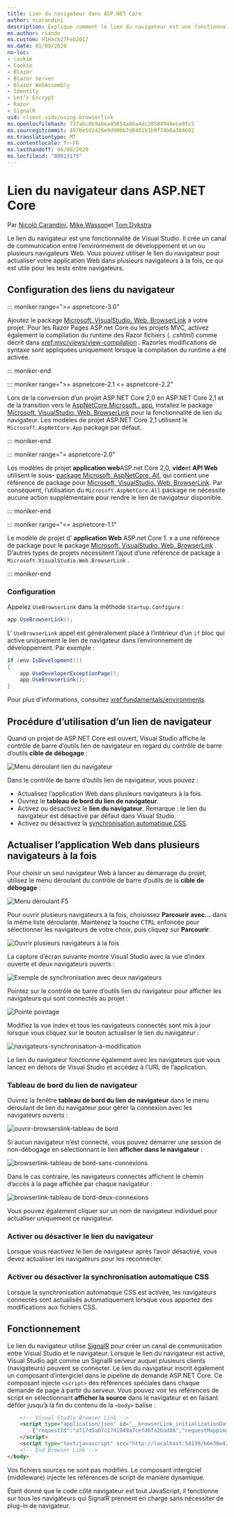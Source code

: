```yaml
---
title: Lien du navigateur dans ASP.NET Core
author: ncarandini
description: Explique comment le lien du navigateur est une fonctionnalité de Visual Studio qui lie l’environnement de développement à un ou plusieurs navigateurs Web.
ms.author: riande
ms.custom: H1Hack27Feb2017
ms.date: 01/09/2020
no-loc:
- cookie
- Cookie
- Blazor
- Blazor Server
- Blazor WebAssembly
- Identity
- Let's Encrypt
- Razor
- SignalR
uid: client-side/using-browserlink
ms.openlocfilehash: 737abc8b9abea45654a86a4dc20584948ece9fc5
ms.sourcegitcommit: 497be502426e9d90bb7d0401b1b9f74b6a384682
ms.translationtype: MT
ms.contentlocale: fr-FR
ms.lasthandoff: 08/08/2020
ms.locfileid: "88013175"
---
```

# <a name="browser-link-in-aspnet-core"></a>Lien du navigateur dans ASP.NET Core

Par [Nicolò Carandini](https://github.com/ncarandini), [Mike Wasson](https://github.com/MikeWasson)et [Tom Dykstra](https://github.com/tdykstra)

Le lien du navigateur est une fonctionnalité de Visual Studio. Il crée un canal de communication entre l’environnement de développement et un ou plusieurs navigateurs Web. Vous pouvez utiliser le lien du navigateur pour actualiser votre application Web dans plusieurs navigateurs à la fois, ce qui est utile pour les tests entre navigateurs.

## <a name="browser-link-setup"></a>Configuration des liens du navigateur

::: moniker range=">= aspnetcore-3.0"

Ajoutez le package [Microsoft. VisualStudio. Web. BrowserLink](https://www.nuget.org/packages/Microsoft.VisualStudio.Web.BrowserLink/) à votre projet. Pour les Razor Pages ASP.net Core ou les projets MVC, activez également la compilation du runtime des Razor fichiers (*. cshtml*) comme décrit dans <xref:mvc/views/view-compilation> . Razorles modifications de syntaxe sont appliquées uniquement lorsque la compilation du runtime a été activée.

::: moniker-end

::: moniker range=">= aspnetcore-2.1 <= aspnetcore-2.2"

Lors de la conversion d’un projet ASP.NET Core 2,0 en ASP.NET Core 2,1 et de la transition vers le [AspNetCore Microsoft.. app](xref:fundamentals/metapackage-app), installez le package [Microsoft. VisualStudio. Web. BrowserLink](https://www.nuget.org/packages/Microsoft.VisualStudio.Web.BrowserLink/) pour la fonctionnalité de lien du navigateur. Les modèles de projet ASP.NET Core 2,1 utilisent le `Microsoft.AspNetCore.App` package par défaut.

::: moniker-end

::: moniker range="= aspnetcore-2.0"

Les modèles de projet **application web**ASP.net Core 2,0, **vide**et **API Web** utilisent le sous- [package Microsoft. AspNetCore. All](xref:fundamentals/metapackage), qui contient une référence de package pour [Microsoft. VisualStudio. Web. BrowserLink](https://www.nuget.org/packages/Microsoft.VisualStudio.Web.BrowserLink/). Par conséquent, l’utilisation du `Microsoft.AspNetCore.All` package ne nécessite aucune action supplémentaire pour rendre le lien de navigateur disponible.

::: moniker-end

::: moniker range="<= aspnetcore-1.1"

Le modèle de projet d' **application Web** ASP.net Core 1. x a une référence de package pour le package [Microsoft. VisualStudio. Web. BrowserLink](https://www.nuget.org/packages/Microsoft.VisualStudio.Web.BrowserLink/) . D’autres types de projets nécessitent l’ajout d’une référence de package à `Microsoft.VisualStudio.Web.BrowserLink` .

::: moniker-end

### <a name="configuration"></a>Configuration

Appelez `UseBrowserLink` dans la méthode `Startup.Configure` :

```csharp
app.UseBrowserLink();
```

L' `UseBrowserLink` appel est généralement placé à l’intérieur d’un `if` bloc qui active uniquement le lien de navigateur dans l’environnement de développement. Par exemple :

```csharp
if (env.IsDevelopment())
{
    app.UseDeveloperExceptionPage();
    app.UseBrowserLink();
}
```

Pour plus d'informations, consultez <xref:fundamentals/environments>.

## <a name="how-to-use-browser-link"></a>Procédure d’utilisation d’un lien de navigateur

Quand un projet de ASP.NET Core est ouvert, Visual Studio affiche le contrôle de barre d’outils lien de navigateur en regard du contrôle de barre d’outils **cible de débogage** :

![Menu déroulant lien du navigateur](using-browserlink/_static/browserLink-dropdown-menu.png)

Dans le contrôle de barre d’outils lien de navigateur, vous pouvez :

* Actualisez l’application Web dans plusieurs navigateurs à la fois.
* Ouvrez le **tableau de bord du lien de navigateur**.
* Activez ou désactivez le **lien du navigateur**. Remarque : le lien du navigateur est désactivé par défaut dans Visual Studio.
* Activez ou désactivez la [synchronisation automatique CSS](#enable-or-disable-css-auto-sync).

## <a name="refresh-the-web-app-in-several-browsers-at-once"></a>Actualiser l’application Web dans plusieurs navigateurs à la fois

Pour choisir un seul navigateur Web à lancer au démarrage du projet, utilisez le menu déroulant du contrôle de barre d’outils de la **cible de débogage** :

![Menu déroulant F5](using-browserlink/_static/debug-target-dropdown-menu.png)

Pour ouvrir plusieurs navigateurs à la fois, choisissez **Parcourir avec...** dans la même liste déroulante. Maintenez la touche <kbd>CTRL</kbd> enfoncée pour sélectionner les navigateurs de votre choix, puis cliquez sur **Parcourir**:

![Ouvrir plusieurs navigateurs à la fois](using-browserlink/_static/open-many-browsers-at-once.png)

La capture d’écran suivante montre Visual Studio avec la vue d’index ouverte et deux navigateurs ouverts :

![Exemple de synchronisation avec deux navigateurs](using-browserlink/_static/sync-with-two-browsers-example.png)

Pointez sur le contrôle de barre d’outils lien du navigateur pour afficher les navigateurs qui sont connectés au projet :

![Pointe pointage](using-browserlink/_static/hoover-tip.png)

Modifiez la vue index et tous les navigateurs connectés sont mis à jour lorsque vous cliquez sur le bouton actualiser le lien du navigateur :

![navigateurs-synchronisation-à-modification](using-browserlink/_static/browsers-sync-to-changes.png)

Le lien du navigateur fonctionne également avec les navigateurs que vous lancez en dehors de Visual Studio et accédez à l’URL de l’application.

### <a name="the-browser-link-dashboard"></a>Tableau de bord du lien de navigateur

Ouvrez la fenêtre **tableau de bord du lien de navigateur** dans le menu déroulant de lien du navigateur pour gérer la connexion avec les navigateurs ouverts :

![ouvrir-browserslink-tableau de bord](using-browserlink/_static/open-browserlink-dashboard.png)

Si aucun navigateur n’est connecté, vous pouvez démarrer une session de non-débogage en sélectionnant le lien **afficher dans le navigateur** :

![browserlink-tableau de bord-sans-connexions](using-browserlink/_static/browserlink-dashboard-no-connections.png)

Dans le cas contraire, les navigateurs connectés affichent le chemin d’accès à la page affichée par chaque navigateur :

![browserlink-tableau de bord-deux-connexions](using-browserlink/_static/browserlink-dashboard-two-connections.png)

Vous pouvez également cliquer sur un nom de navigateur individuel pour actualiser uniquement ce navigateur.

### <a name="enable-or-disable-browser-link"></a>Activer ou désactiver le lien du navigateur

Lorsque vous réactivez le lien de navigateur après l’avoir désactivé, vous devez actualiser les navigateurs pour les reconnecter.

### <a name="enable-or-disable-css-auto-sync"></a>Activer ou désactiver la synchronisation automatique CSS

Lorsque la synchronisation automatique CSS est activée, les navigateurs connectés sont actualisés automatiquement lorsque vous apportez des modifications aux fichiers CSS.

## <a name="how-it-works"></a>Fonctionnement

Le lien du navigateur utilise [SignalR](xref:signalr/introduction) pour créer un canal de communication entre Visual Studio et le navigateur. Lorsque le lien du navigateur est activé, Visual Studio agit comme un SignalR serveur auquel plusieurs clients (navigateurs) peuvent se connecter. Le lien du navigateur inscrit également un composant d’intergiciel dans le pipeline de demande ASP.NET Core. Ce composant injecte `<script>` des références spéciales dans chaque demande de page à partir du serveur. Vous pouvez voir les références de script en sélectionnant **afficher la source** dans le navigateur et en faisant défiler jusqu’à la fin du contenu de la `<body>` balise :

```html
    <!-- Visual Studio Browser Link -->
    <script type="application/json" id="__browserLink_initializationData">
        {"requestId":"a717d5a07c1741949a7cefd6fa2bad08","requestMappingFromServer":false}
    </script>
    <script type="text/javascript" src="http://localhost:54139/b6e36e429d034f578ebccd6a79bf19bf/browserLink" async="async"></script>
    <!-- End Browser Link -->
</body>
```

Vos fichiers sources ne sont pas modifiés. Le composant intergiciel (middleware) injecte les références de script de manière dynamique.

Étant donné que le code côté navigateur est tout JavaScript, il fonctionne sur tous les navigateurs qui SignalR prennent en charge sans nécessiter de plug-in de navigateur.
